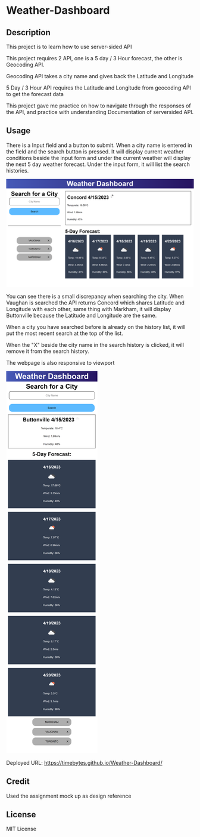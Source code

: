 # Weather-Dashboard

## Description

This project is to learn how to use server-sided API

This project requires 2 API, one is a 5 day / 3 Hour forecast, the other is Geocoding API.

Geocoding API takes a city name and gives back the Latitude and Longitude

5 Day / 3 Hour API requires the Latitude and Longitude from geocoding API to get the forecast data

This project gave me practice on how to navigate through the responses of the API, and practice with understanding Documentation of serversided API.

## Usage

There is a Input field and a button to submit. When a city name is entered in the field and the search button is pressed. It will display current weather conditions beside the input form and under the current weather will display the next 5 day weather forecast. Under the input form, it will list the search histories.

![screenshot of webpage with sample forecasts](./assets/images/screenshot-with-sample-forecast.png)

You can see there is a small discrepancy when searching the city. When Vaughan is searched the API returns Concord which shares Latitude and Longitude with each other, same thing with Markham, it will display Buttonville because the Latitude and Longitude are the same.

When a city you have searched before is already on the history list, it will put the most recent search at the top of the list.

When the "X" beside the city name in the search history is clicked, it will remove it from the search history.

The webpage is also responsive to viewport

![screenshot of webpage with sample forecasts mobile view](./assets/images/screenshot-with-sample-forecast-mobile.png)

Deployed URL: https://timebytes.github.io/Weather-Dashboard/

## Credit

Used the assignment mock up as design reference

## License

MIT License
